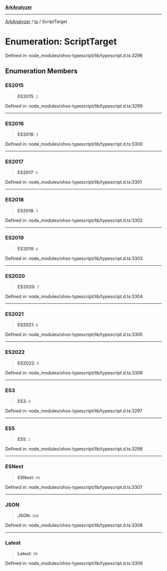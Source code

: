 [**ArkAnalyzer**](../../../../README.md)

***

[ArkAnalyzer](../../../../globals.md) / [ts](../README.md) / ScriptTarget

# Enumeration: ScriptTarget

Defined in: node\_modules/ohos-typescript/lib/typescript.d.ts:3296

## Enumeration Members

### ES2015

> **ES2015**: `2`

Defined in: node\_modules/ohos-typescript/lib/typescript.d.ts:3299

***

### ES2016

> **ES2016**: `3`

Defined in: node\_modules/ohos-typescript/lib/typescript.d.ts:3300

***

### ES2017

> **ES2017**: `4`

Defined in: node\_modules/ohos-typescript/lib/typescript.d.ts:3301

***

### ES2018

> **ES2018**: `5`

Defined in: node\_modules/ohos-typescript/lib/typescript.d.ts:3302

***

### ES2019

> **ES2019**: `6`

Defined in: node\_modules/ohos-typescript/lib/typescript.d.ts:3303

***

### ES2020

> **ES2020**: `7`

Defined in: node\_modules/ohos-typescript/lib/typescript.d.ts:3304

***

### ES2021

> **ES2021**: `8`

Defined in: node\_modules/ohos-typescript/lib/typescript.d.ts:3305

***

### ES2022

> **ES2022**: `9`

Defined in: node\_modules/ohos-typescript/lib/typescript.d.ts:3306

***

### ES3

> **ES3**: `0`

Defined in: node\_modules/ohos-typescript/lib/typescript.d.ts:3297

***

### ES5

> **ES5**: `1`

Defined in: node\_modules/ohos-typescript/lib/typescript.d.ts:3298

***

### ESNext

> **ESNext**: `99`

Defined in: node\_modules/ohos-typescript/lib/typescript.d.ts:3307

***

### JSON

> **JSON**: `100`

Defined in: node\_modules/ohos-typescript/lib/typescript.d.ts:3308

***

### Latest

> **Latest**: `99`

Defined in: node\_modules/ohos-typescript/lib/typescript.d.ts:3309
